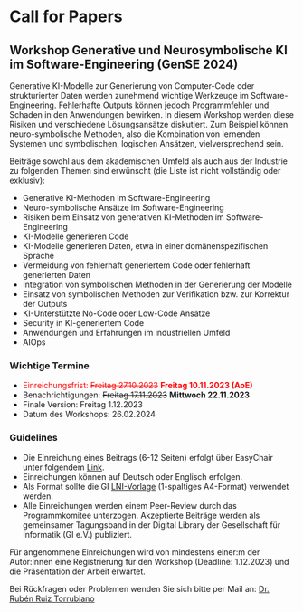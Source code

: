 # Call for Papers
## Workshop Generative und Neurosymbolische KI im Software-Engineering (GenSE 2024)

Generative KI-Modelle zur Generierung von Computer-Code oder strukturierter Daten werden zunehmend wichtige Werkzeuge im Software-Engineering. Fehlerhafte Outputs können jedoch Programmfehler und Schaden in den Anwendungen bewirken. In diesem Workshop werden diese Risiken und verschiedene Lösungsansätze diskutiert. Zum Beispiel können neuro-symbolische Methoden, also die Kombination von lernenden Systemen und symbolischen, logischen Ansätzen, vielversprechend sein.

Beiträge sowohl aus dem akademischen Umfeld als auch aus der Industrie zu folgenden Themen sind erwünscht (die Liste ist nicht vollständig oder exklusiv):
-	Generative KI-Methoden im Software-Engineering
-	Neuro-symbolische Ansätze im Software-Engineering
-	Risiken beim Einsatz von generativen KI-Methoden im Software-Engineering
-	KI-Modelle generieren Code
-	KI-Modelle generieren Daten, etwa in einer domänenspezifischen Sprache
-	Vermeidung von fehlerhaft generiertem Code oder fehlerhaft generierten Daten
-	Integration von symbolischen Methoden in der Generierung der Modelle
-	Einsatz von symbolischen Methoden zur Verifikation bzw. zur Korrektur der Outputs
-   KI-Unterstützte No-Code oder Low-Code Ansätze
-   Security in KI-generiertem Code
-	Anwendungen und Erfahrungen im industriellen Umfeld
-   AIOps

### Wichtige Termine
- <font color="ff0000">Einreichungsfrist: <s>Freitag 27.10.2023</s> <b>Freitag 10.11.2023 (AoE)</b></font>
- Benachrichtigungen: <s>Freitag 17.11.2023</s> <b>Mittwoch 22.11.2023</b>   
- Finale Version: Freitag 1.12.2023  
- Datum des Workshops: 26.02.2024

### Guidelines
- Die Einreichung eines Beitrags (6-12 Seiten) erfolgt über EasyChair unter folgendem [Link](https://easychair.org/conferences/?conf=gense2024).
- Einreichungen können auf Deutsch oder Englisch erfolgen.
- Als Format sollte die GI [LNI-Vorlage](https://github.com/gi-ev/LNI) (1-spaltiges A4-Format) verwendet werden.
- Alle Einreichungen werden einem Peer-Review durch das Programmkomitee unterzogen. Akzeptierte Beiträge werden als gemeinsamer Tagungsband in der Digital Library der Gesellschaft für Informatik (GI e.V.) publiziert. 

Für angenommene Einreichungen wird von mindestens einer:m der Autor:Innen eine Registrierung für den Workshop (Deadline: 1.12.2023) und die Präsentation der Arbeit erwartet.

Bei Rückfragen oder Problemen wenden Sie sich bitte per Mail an: [Dr. Rubén Ruiz Torrubiano](https://www.fh-krems.ac.at/fachhochschule/team/ruben-ruiz-torrubiano/)

